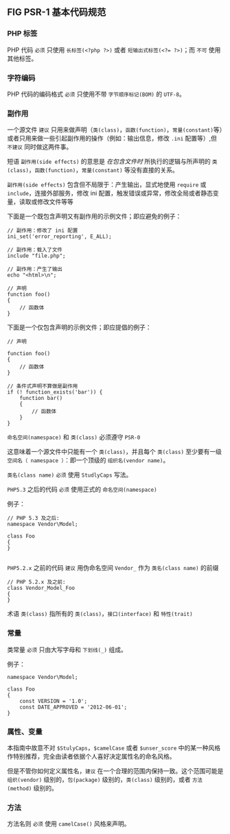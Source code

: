 ﻿## FIG PSR-1 基本代码规范
  
### PHP 标签
  
PHP 代码 `必须` 只使用 `长标签(<?php ?>)` 或者 `短输出式标签(<?= ?>)`；而 `不可` 使用其他标签。
  
### 字符编码
  
PHP 代码的编码格式 `必须` 只使用不带 `字节顺序标记(BOM)` 的 `UTF-8`。
  
### 副作用
  
一个源文件 `建议` 只用来做声明（`类(class)`，`函数(function)`，`常量(constant)`等）或者只用来做一些引起副作用的操作（例如：输出信息，修改 `.ini` 配置等）,但 `不建议` 同时做这两件事。
  
短语 `副作用(side effects)` 的意思是 *在包含文件时* 所执行的逻辑与所声明的 `类(class)`，`函数(function)`，`常量(constant)` 等没有直接的关系。
  
`副作用(side effects)` 包含但不局限于：产生输出，显式地使用 `require` 或 `include`，连接外部服务，修改 ini 配置，触发错误或异常，修改全局或者静态变量，读取或修改文件等等
  
下面是一个既包含声明又有副作用的示例文件；即应避免的例子：
  
```
// 副作用：修改了 ini 配置
ini_set('error_reporting', E_ALL);
  
// 副作用：载入了文件
include "file.php";
  
// 副作用：产生了输出
echo "<html>\n";
  
// 声明
function foo()
{
    // 函数体
}
```
  
下面是一个仅包含声明的示例文件；即应提倡的例子：
  
```
// 声明
  
function foo()
{
    // 函数体
}
  
// 条件式声明不算做是副作用
if (! function_exists('bar')) {
    function bar()
    {
        // 函数体
    }
}
```
  
  
`命名空间(namespace)` 和 `类(class)` 必须遵守 `PSR-0`
  
这意味着一个源文件中只能有一个 `类(class)`，并且每个 `类(class)` 至少要有一级 `空间名（ namespace ）`：即一个顶级的 `组织名(vendor name)`。
  
`类名(class name)` `必须` 使用 `StudlyCaps` 写法。
  
`PHP5.3` 之后的代码 `必须` 使用正式的 `命名空间(namespace)`
  
例子：
  
```
// PHP 5.3 及之后:
namespace Vendor\Model;
  
class Foo
{
}
  
```
  
`PHP5.2.x` 之前的代码 `建议` 用伪命名空间 `Vendor_` 作为 `类名(class name)` 的前缀
  
```
// PHP 5.2.x 及之前:
class Vendor_Model_Foo
{
}
```
  
  
术语 `类(class)` 指所有的 `类(class)`，`接口(interface)` 和 `特性(trait)`
  
### 常量
  
类常量 `必须` 只由大写字母和 `下划线(_)` 组成。
  
例子：
  
```
namespace Vendor\Model;
  
class Foo
{
    const VERSION = '1.0';
    const DATE_APPROVED = '2012-06-01';
}
```
  
### 属性、变量
  
本指南中故意不对 `$StulyCaps`，`$camelCase` 或者 `$unser_score` 中的某一种风格作特别推荐，完全由读者依据个人喜好决定属性名的命名风格。
  
但是不管你如何定义属性名，`建议` 在一个合理的范围内保持一致。这个范围可能是 `组织(vendor)` 级别的，`包(package)` 级别的，`类(class)` 级别的，或者 `方法(method)` 级别的。
  
### 方法
  
方法名则 `必须` 使用 `camelCase()` 风格来声明。